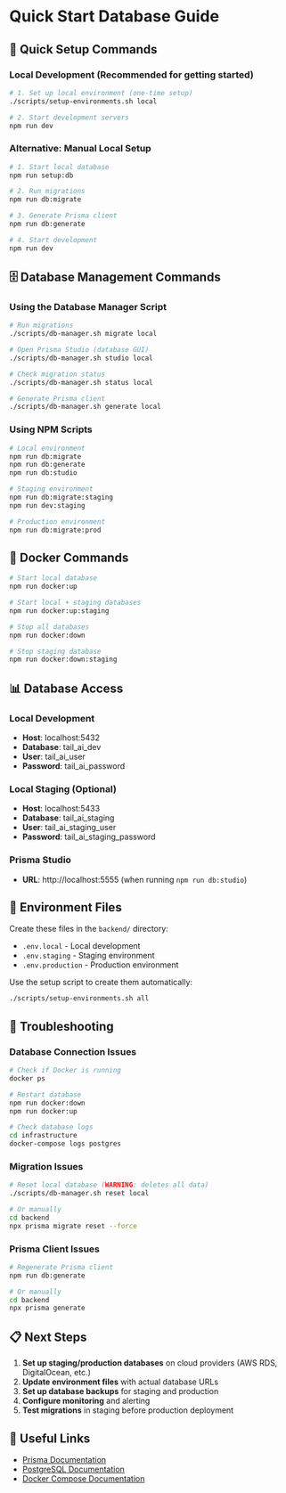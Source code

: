 # Quick Start Database Guide

## 🚀 Quick Setup Commands

### Local Development (Recommended for getting started)

```bash
# 1. Set up local environment (one-time setup)
./scripts/setup-environments.sh local

# 2. Start development servers
npm run dev
```

### Alternative: Manual Local Setup

```bash
# 1. Start local database
npm run setup:db

# 2. Run migrations
npm run db:migrate

# 3. Generate Prisma client
npm run db:generate

# 4. Start development
npm run dev
```

## 🗄️ Database Management Commands

### Using the Database Manager Script

```bash
# Run migrations
./scripts/db-manager.sh migrate local

# Open Prisma Studio (database GUI)
./scripts/db-manager.sh studio local

# Check migration status
./scripts/db-manager.sh status local

# Generate Prisma client
./scripts/db-manager.sh generate local
```

### Using NPM Scripts

```bash
# Local environment
npm run db:migrate
npm run db:generate
npm run db:studio

# Staging environment
npm run db:migrate:staging
npm run dev:staging

# Production environment
npm run db:migrate:prod
```

## 🐳 Docker Commands

```bash
# Start local database
npm run docker:up

# Start local + staging databases
npm run docker:up:staging

# Stop all databases
npm run docker:down

# Stop staging database
npm run docker:down:staging
```

## 📊 Database Access

### Local Development
- **Host**: localhost:5432
- **Database**: tail_ai_dev
- **User**: tail_ai_user
- **Password**: tail_ai_password

### Local Staging (Optional)
- **Host**: localhost:5433
- **Database**: tail_ai_staging
- **User**: tail_ai_staging_user
- **Password**: tail_ai_staging_password

### Prisma Studio
- **URL**: http://localhost:5555 (when running `npm run db:studio`)

## 🔧 Environment Files

Create these files in the `backend/` directory:

- `.env.local` - Local development
- `.env.staging` - Staging environment
- `.env.production` - Production environment

Use the setup script to create them automatically:
```bash
./scripts/setup-environments.sh all
```

## 🚨 Troubleshooting

### Database Connection Issues
```bash
# Check if Docker is running
docker ps

# Restart database
npm run docker:down
npm run docker:up

# Check database logs
cd infrastructure
docker-compose logs postgres
```

### Migration Issues
```bash
# Reset local database (WARNING: deletes all data)
./scripts/db-manager.sh reset local

# Or manually
cd backend
npx prisma migrate reset --force
```

### Prisma Client Issues
```bash
# Regenerate Prisma client
npm run db:generate

# Or manually
cd backend
npx prisma generate
```

## 📋 Next Steps

1. **Set up staging/production databases** on cloud providers (AWS RDS, DigitalOcean, etc.)
2. **Update environment files** with actual database URLs
3. **Set up database backups** for staging and production
4. **Configure monitoring** and alerting
5. **Test migrations** in staging before production deployment

## 🔗 Useful Links

- [Prisma Documentation](https://www.prisma.io/docs/)
- [PostgreSQL Documentation](https://www.postgresql.org/docs/)
- [Docker Compose Documentation](https://docs.docker.com/compose/)

